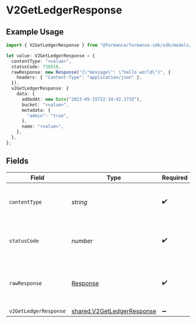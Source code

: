 # V2GetLedgerResponse

## Example Usage

```typescript
import { V2GetLedgerResponse } from "@formance/formance-sdk/sdk/models/operations";

let value: V2GetLedgerResponse = {
  contentType: "<value>",
  statusCode: 736918,
  rawResponse: new Response("{\"message\": \"hello world\"}", {
    headers: { "Content-Type": "application/json" },
  }),
  v2GetLedgerResponse: {
    data: {
      addedAt: new Date("2023-05-15T22:34:42.373Z"),
      bucket: "<value>",
      metadata: {
        "admin": "true",
      },
      name: "<value>",
    },
  },
};
```

## Fields

| Field                                                                           | Type                                                                            | Required                                                                        | Description                                                                     |
| ------------------------------------------------------------------------------- | ------------------------------------------------------------------------------- | ------------------------------------------------------------------------------- | ------------------------------------------------------------------------------- |
| `contentType`                                                                   | *string*                                                                        | :heavy_check_mark:                                                              | HTTP response content type for this operation                                   |
| `statusCode`                                                                    | *number*                                                                        | :heavy_check_mark:                                                              | HTTP response status code for this operation                                    |
| `rawResponse`                                                                   | [Response](https://developer.mozilla.org/en-US/docs/Web/API/Response)           | :heavy_check_mark:                                                              | Raw HTTP response; suitable for custom response parsing                         |
| `v2GetLedgerResponse`                                                           | [shared.V2GetLedgerResponse](../../../sdk/models/shared/v2getledgerresponse.md) | :heavy_minus_sign:                                                              | OK                                                                              |